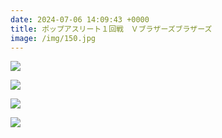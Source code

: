 ```yaml
---
date: 2024-07-06 14:09:43 +0000
title: ポップアスリート１回戦　Ｖブラザーズブラザーズ
image: /img/150.jpg
---
```

![](/img/149.jpg)

![](/img/151.jpg)

![](/img/152.jpg)

![](/img/153.jpg)
